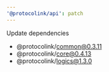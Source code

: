 ```yaml
---
'@protocolink/api': patch
---
```


Update dependencies
  - @protocolink/common@0.3.11
  - @protocolink/core@0.4.13
  - @protocolink/logics@1.3.0
